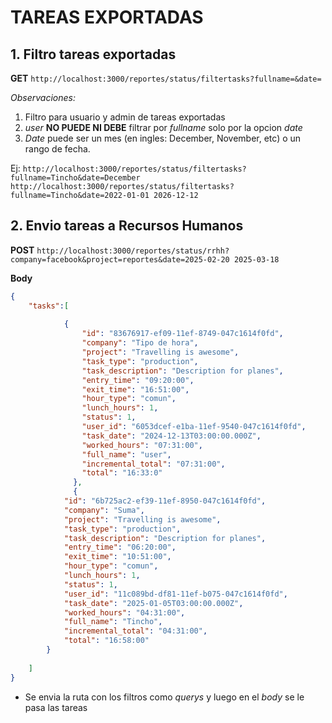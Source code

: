 # TAREAS EXPORTADAS

## 1. Filtro tareas exportadas

**GET** `http://localhost:3000/reportes/status/filtertasks?fullname=&date=`

_Observaciones:_

1. Filtro para usuario y admin de tareas exportadas
2. _user_ **NO PUEDE NI DEBE** filtrar por _fullname_ solo por la opcion _date_
3. _Date_ puede ser un mes (en ingles: December, November, etc) o un rango de fecha.

Ej: `http://localhost:3000/reportes/status/filtertasks?fullname=Tincho&date=December`
`http://localhost:3000/reportes/status/filtertasks?fullname=Tincho&date=2022-01-01 2026-12-12`

## 2. Envio tareas a Recursos Humanos

**POST** `http://localhost:3000/reportes/status/rrhh?company=facebook&project=reportes&date=2025-02-20 2025-03-18`

**Body**

```JSON
{
    "tasks":[
        
            {
                "id": "83676917-ef09-11ef-8749-047c1614f0fd",
                "company": "Tipo de hora",
                "project": "Travelling is awesome",
                "task_type": "production",
                "task_description": "Description for planes",
                "entry_time": "09:20:00",
                "exit_time": "16:51:00",
                "hour_type": "comun",
                "lunch_hours": 1,
                "status": 1,
                "user_id": "6053dcef-e1ba-11ef-9540-047c1614f0fd",
                "task_date": "2024-12-13T03:00:00.000Z",
                "worked_hours": "07:31:00",
                "full_name": "user",
                "incremental_total": "07:31:00",
                "total": "16:33:0"
              },
              {
            "id": "6b725ac2-ef39-11ef-8950-047c1614f0fd",
            "company": "Suma",
            "project": "Travelling is awesome",
            "task_type": "production",
            "task_description": "Description for planes",
            "entry_time": "06:20:00",
            "exit_time": "10:51:00",
            "hour_type": "comun",
            "lunch_hours": 1,
            "status": 1,
            "user_id": "11c089bd-df81-11ef-b075-047c1614f0fd",
            "task_date": "2025-01-05T03:00:00.000Z",
            "worked_hours": "04:31:00",
            "full_name": "Tincho",
            "incremental_total": "04:31:00",
            "total": "16:58:00"
        }
        
    ]
}
```

- Se envia la ruta con los filtros como _querys_ y luego en el _body_ se le pasa las tareas
